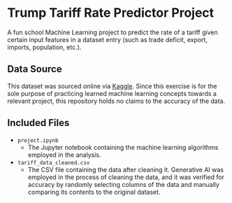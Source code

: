 # Trump Tariff Rate Predictor Project

A fun school Machine Learning project to predict the rate of a tariff given certain input features in a dataset entry (such as trade deficit, export, imports, population, etc.).

## Data Source

This dataset was sourced online via [Kaggle](https://www.kaggle.com/datasets/mesumraza/trump-tarrif-data/data). Since this exercise is for the sole purpose of practicing learned machine learning concepts towards a relevant project, this repository holds no claims to the accuracy of the data.

## Included Files

- `project.ipynb`
  - The Jupyter notebook containing the machine learning algorithms employed in the analysis.
- `tariff_data_cleaned.csv`
  - The CSV file containing the data after cleaning it. Generative AI was employed in the process of cleaning the data, and it was verified for accuracy by randomly selecting columns of the data and manually comparing its contents to the original dataset.
